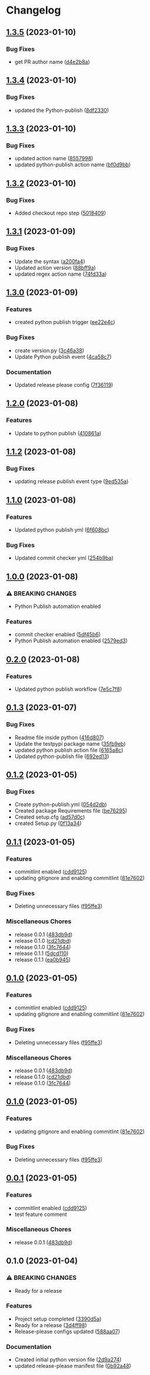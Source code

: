 # Changelog

## [1.3.5](https://github.com/ankuljain09/test_repo/compare/v1.3.4...v1.3.5) (2023-01-10)


### Bug Fixes

* get PR author name ([d4e2b8a](https://github.com/ankuljain09/test_repo/commit/d4e2b8af44219cbb88db5979b058108957ad0a52))

## [1.3.4](https://github.com/ankuljain09/test_repo/compare/v1.3.3...v1.3.4) (2023-01-10)


### Bug Fixes

* updated the Python-publish ([8df2330](https://github.com/ankuljain09/test_repo/commit/8df233059d10deb5b7fe78fd1b1d0915ae9e5ec8))

## [1.3.3](https://github.com/ankuljain09/test_repo/compare/v1.3.2...v1.3.3) (2023-01-10)


### Bug Fixes

* updated action name ([8557998](https://github.com/ankuljain09/test_repo/commit/8557998a86271cb0f9f735f0243c7bca02e3b008))
* updated python-publish action name ([bf0d9bb](https://github.com/ankuljain09/test_repo/commit/bf0d9bbe5c10bd0f52ac018115d7dcde225a0328))

## [1.3.2](https://github.com/ankuljain09/test_repo/compare/v1.3.1...v1.3.2) (2023-01-10)


### Bug Fixes

* Added checkout repo step ([5018409](https://github.com/ankuljain09/test_repo/commit/50184091b2ea1fb402fbd71053430ce8d5c683a0))

## [1.3.1](https://github.com/ankuljain09/test_repo/compare/v1.3.0...v1.3.1) (2023-01-09)


### Bug Fixes

* Update the syntax ([a200fa4](https://github.com/ankuljain09/test_repo/commit/a200fa4e485804f340c6075cf079c88bccff7cee))
* Updated action version ([88bff9a](https://github.com/ankuljain09/test_repo/commit/88bff9abfa50fe850c58fc0c1b36bd69809d0792))
* updated regex action  name ([74fd33a](https://github.com/ankuljain09/test_repo/commit/74fd33a75d646ee9be15a79724127e9db3a4b3b4))

## [1.3.0](https://github.com/ankuljain09/test_repo/compare/v1.2.0...v1.3.0) (2023-01-09)


### Features

* created python publish trigger ([ee22e4c](https://github.com/ankuljain09/test_repo/commit/ee22e4c66aebeb01a63b14d3f8c6b460a95cdd73))


### Bug Fixes

* create version.py ([3c46a38](https://github.com/ankuljain09/test_repo/commit/3c46a38899f3aea05935c0ad2612bd082e076aa7))
* Update Python publish event ([4ca58c7](https://github.com/ankuljain09/test_repo/commit/4ca58c71a42390f7f54b2a3286e1e7d621c31166))


### Documentation

* Updated release please config ([7f36119](https://github.com/ankuljain09/test_repo/commit/7f36119768d8bfac9699238672ec3968741cf0ee))

## [1.2.0](https://github.com/ankuljain09/test_repo/compare/v1.1.2...v1.2.0) (2023-01-08)


### Features

* Update to python publish ([410861a](https://github.com/ankuljain09/test_repo/commit/410861ab69ad6632fd848a78c08e16977b192fff))

## [1.1.2](https://github.com/ankuljain09/test_repo/compare/v1.1.1...v1.1.2) (2023-01-08)


### Bug Fixes

* updating release publish event type ([9ed535a](https://github.com/ankuljain09/test_repo/commit/9ed535a6c8da713de99e62195fee37c1f753055c))

## [1.1.0](https://github.com/ankuljain09/test_repo/compare/v1.0.0...v1.1.0) (2023-01-08)


### Features

* Updated python publish yml ([6f608bc](https://github.com/ankuljain09/test_repo/commit/6f608bca233a83fd5b17357a61970ede3d777c95))


### Bug Fixes

* Updated commit checker yml ([254b9ba](https://github.com/ankuljain09/test_repo/commit/254b9bac9ca52c843a8664cfc94fec56356013f4))

## [1.0.0](https://github.com/ankuljain09/test_repo/compare/v0.2.0...v1.0.0) (2023-01-08)


### ⚠ BREAKING CHANGES

* Python Publish automation enabled

### Features

* commit checker enabled ([5df45b6](https://github.com/ankuljain09/test_repo/commit/5df45b664e1d61766d0d84f53b4fa2670bacb55a))
* Python Publish automation enabled ([2579ed3](https://github.com/ankuljain09/test_repo/commit/2579ed3cbf93d62a62de345fd650b311d70e6a12))

## [0.2.0](https://github.com/ankuljain09/test_repo/compare/v0.1.3...v0.2.0) (2023-01-08)


### Features

* Updated python publish workflow ([7e5c7f8](https://github.com/ankuljain09/test_repo/commit/7e5c7f85e5e1b87e9f8bc74aef339d63f5c54451))

## [0.1.3](https://github.com/ankuljain09/test_repo/compare/v0.1.2...v0.1.3) (2023-01-07)


### Bug Fixes

* Readme file inside python ([416d807](https://github.com/ankuljain09/test_repo/commit/416d807372d02f36472c78aa940d7e0b840a6fa0))
* Update the testpypi package name ([35fb9eb](https://github.com/ankuljain09/test_repo/commit/35fb9eb044aeb7798e00ff15f102c16157901986))
* updated python publish action file ([6165a8c](https://github.com/ankuljain09/test_repo/commit/6165a8cbb2d12602185b636d6ac34db979e6f0b3))
* Updated python-publish file ([692ed13](https://github.com/ankuljain09/test_repo/commit/692ed13df6dbc3dcb24cd0a3e95ee64e90453348))

## [0.1.2](https://github.com/ankuljain09/test_repo/compare/v0.1.1...v0.1.2) (2023-01-05)


### Bug Fixes

* Create python-publish.yml ([054d2db](https://github.com/ankuljain09/test_repo/commit/054d2dbbdcdc349f21726de335c45f8342abea4d))
* Created package Requirements file ([be76295](https://github.com/ankuljain09/test_repo/commit/be76295019cacb8b3c7b321acfcd825e201907c3))
* Created setup.cfg ([ad57d0c](https://github.com/ankuljain09/test_repo/commit/ad57d0c1e50675658f77eec9a1fe1fed4b43688b))
* created Setup.py ([0f13a34](https://github.com/ankuljain09/test_repo/commit/0f13a344111b43aa7047d469726f2195605b80de))

## [0.1.1](https://github.com/ankuljain09/test_repo/compare/v0.1.0...v0.1.1) (2023-01-05)


### Features

* commitlint enabled ([cdd9125](https://github.com/ankuljain09/test_repo/commit/cdd91250022582bd61ec099189151cca5a7c8b1e))
* updating gitignore and enabling commitlint ([81e7602](https://github.com/ankuljain09/test_repo/commit/81e76027cd687cacb49c64cb572b5459d5969088))


### Bug Fixes

* Deleting unnecessary files ([f95ffe3](https://github.com/ankuljain09/test_repo/commit/f95ffe323fbd62148dd50f39b43ef81764212216))


### Miscellaneous Chores

* release 0.0.1 ([483db9d](https://github.com/ankuljain09/test_repo/commit/483db9dba31946eb19a506775fe03383457a1748))
* release 0.1.0 ([cd21dbd](https://github.com/ankuljain09/test_repo/commit/cd21dbd3dedf783ab877729fa22b5bb9f9e3bdce))
* release 0.1.0 ([3fc7644](https://github.com/ankuljain09/test_repo/commit/3fc764469e405be18f3a8366ee8b89ce94b89d90))
* release 0.1.1 ([5dcd110](https://github.com/ankuljain09/test_repo/commit/5dcd1107e6e31337a12c04bcbe28f7a270e4f93d))
* release 0.1.1 ([ea0b945](https://github.com/ankuljain09/test_repo/commit/ea0b945f6e2a5395e33b9e6a62931e78bdd9ed7a))

## [0.1.0](https://github.com/ankuljain09/test_repo/compare/v0.1.0...v0.1.0) (2023-01-05)


### Features

* commitlint enabled ([cdd9125](https://github.com/ankuljain09/test_repo/commit/cdd91250022582bd61ec099189151cca5a7c8b1e))
* updating gitignore and enabling commitlint ([81e7602](https://github.com/ankuljain09/test_repo/commit/81e76027cd687cacb49c64cb572b5459d5969088))


### Bug Fixes

* Deleting unnecessary files ([f95ffe3](https://github.com/ankuljain09/test_repo/commit/f95ffe323fbd62148dd50f39b43ef81764212216))


### Miscellaneous Chores

* release 0.0.1 ([483db9d](https://github.com/ankuljain09/test_repo/commit/483db9dba31946eb19a506775fe03383457a1748))
* release 0.1.0 ([cd21dbd](https://github.com/ankuljain09/test_repo/commit/cd21dbd3dedf783ab877729fa22b5bb9f9e3bdce))
* release 0.1.0 ([3fc7644](https://github.com/ankuljain09/test_repo/commit/3fc764469e405be18f3a8366ee8b89ce94b89d90))

## [0.1.0](https://github.com/ankuljain09/test_repo/compare/v0.0.1...v0.1.0) (2023-01-05)


### Features

* updating gitignore and enabling commitlint ([81e7602](https://github.com/ankuljain09/test_repo/commit/81e76027cd687cacb49c64cb572b5459d5969088))


### Bug Fixes

* Deleting unnecessary files ([f95ffe3](https://github.com/ankuljain09/test_repo/commit/f95ffe323fbd62148dd50f39b43ef81764212216))

## [0.0.1](https://github.com/ankuljain09/test_repo/compare/v0.1.0...v0.0.1) (2023-01-05)


### Features

* commitlint enabled ([cdd9125](https://github.com/ankuljain09/test_repo/commit/cdd91250022582bd61ec099189151cca5a7c8b1e))
* test feature comment

### Miscellaneous Chores

* release 0.0.1 ([483db9d](https://github.com/ankuljain09/test_repo/commit/483db9dba31946eb19a506775fe03383457a1748))

## 0.1.0 (2023-01-04)


### ⚠ BREAKING CHANGES

* Ready for a release

### Features

* Project setup completed ([3390d5a](https://github.com/ankuljain09/test_repo/commit/3390d5ab7ad47ee1500dfba8277bfd282ee330ea))
* Ready for a release ([3d4ff98](https://github.com/ankuljain09/test_repo/commit/3d4ff986c840d5dedcb4ed7b9162da9f80b1ba30))
* Release-please configs updated ([588aa07](https://github.com/ankuljain09/test_repo/commit/588aa07a8d094cdaeac40cee066b297060755d7b))


### Documentation

* Created initial python version file ([2d9a274](https://github.com/ankuljain09/test_repo/commit/2d9a2748370f1b647ad5cc8311716c9c2221f50a))
* updated release-please manifest file ([0b92a48](https://github.com/ankuljain09/test_repo/commit/0b92a48d4db496171751a2fa795650999fd31c08))
